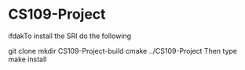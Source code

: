 # CS109-Project

ifdakTo install the SRI do the following 

git clone 
mkdir CS109-Project-build
cmake ../CS109-Project
Then type make install
